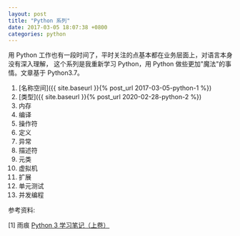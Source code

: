```yaml
---
layout: post
title: "Python 系列"
date: 2017-03-05 18:07:38 +0800
categories: python
---
```


用 Python 工作也有一段时间了，平时关注的点基本都在业务层面上，对语言本身没有深入理解，
这个系列是我重新学习 Python，用 Python 做些更加"魔法"的事情。文章基于 Python3.7。

1. [名称空间]({{ site.baseurl }}{% post_url 2017-03-05-python-1 %})
2. [类型]({{ site.baseurl }}{% post_url 2020-02-28-python-2 %})
3. 内存
4. 编译
5. 操作符
6. 定义
7. 异常
8. 描述符
9. 元类
10. 虚拟机
11. 扩展
12. 单元测试
13. 并发编程

参考资料:

[1] 雨痕 [Python 3 学习笔记（上卷）](https://book.douban.com/subject/28509425)
